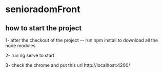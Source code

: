 # senioradomFront

## how to start the project

1- after the checkout of the project -- run npm install to download all the node modules

2- run ng serve to start

3- check the chrome and put this url http://localhost:4200/
